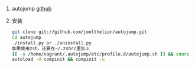 1. autojump [github](https://github.com/wting/autojump)

2. 安装

    ````bash
    git clone git://github.com/joelthelion/autojump.git
    cd autojump
    ./install.py or ./uninstall.py
    如果使用zsh，还要在~/.zshrc里加上
    [[ -s /home/vagrant/.autojump/etc/profile.d/autojump.sh ]] && source /home/vagrant/.autojump/etc/profile.d/autojump.sh
    autoload -U compinit && compinit -u
    ````
